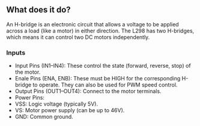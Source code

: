 ## What does it do?

An H-bridge is an electronic circuit that allows a voltage to be applied across a load (like a motor) in either direction. The L298 has two H-bridges, which means it can control two DC motors independently.

### Inputs

- Input Pins (IN1–IN4): These control the state (forward, reverse, stop) of the motor.
- Enale Pins (ENA, ENB): These must be HIGH for the corresponding H-bridge to operate. They can also be used for PWM speed control.
- Output Pins (OUT1–OUT4): Connect to the motor terminals.
- Power Pins:
- VSS: Logic voltage (typically 5V).
- VS: Motor power supply (can be up to 46V).
- GND: Common ground.

